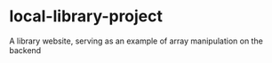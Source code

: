 # local-library-project
A library website, serving as an example of array manipulation on the backend
